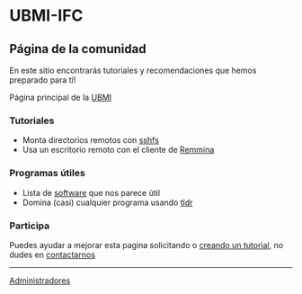 # UBMI-IFC

## Página de la comunidad

En este sitio encontrarás tutoriales y recomendaciones que hemos preparado para tí!

Página principal de la [UBMI](https://sites.google.com/ifc.unam.mx/ubmi-ifc/)

### Tutoriales
- Monta directorios remotos con [sshfs](https://ubmi-ifc.github.io/Tutoriales-IFC/tutoriales_usuarios/sshfs)
- Usa un escritorio remoto con el cliente de [Remmina](https://ubmi-ifc.github.io/Tutoriales-IFC/configuraciones/remmina_client)

### Programas útiles

- Lista de [software](https://ubmi-ifc.github.io/Tutoriales-IFC/notas/software_util) que nos parece útil 
- Domina (casi) cualquier programa usando [tldr](https://ubmi-ifc.github.io/Tutoriales-IFC/programas_utiles/tldr)

### Participa
Puedes ayudar a mejorar esta pagina solicitando o [creando un tutorial](https://ubmi-ifc.github.io/Tutoriales-IFC/colabora), no dudes en [contactarnos](mailto:ubmi@ifc.unam.mx)

___

[Administradores](https://ubmi-ifc.github.io/Tutoriales-IFC/admin)
